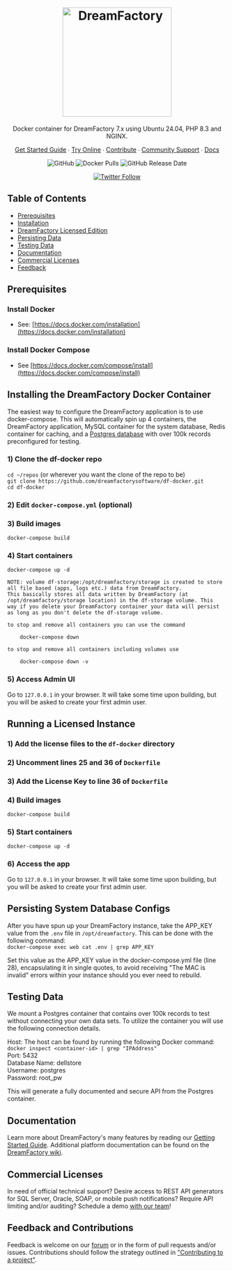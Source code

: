 <h1 align="center">
    <a href="https://dreamfactory.com/"><img src="https://raw.githubusercontent.com/dreamfactorysoftware/dreamfactory/master/readme/vertical-logo-fullcolor.png" alt="DreamFactory" width="250" /></a>
</h1>

<p align="center">
    Docker container for DreamFactory 7.x using Ubuntu 24.04, PHP 8.3 and NGINX.
</p>

<p align="center">
    <a href="http://guide.dreamfactory.com/">Get Started Guide</a> ∙ <a href="https://genie.dreamfactory.com">Try Online</a> ∙ <a href="https://github.com/dreamfactorysoftware/dreamfactory/blob/master/CONTRIBUTING.md">Contribute</a> ∙ <a href="http://community.dreamfactory.com/">Community Support</a> ∙ <a href="https://wiki.dreamfactory.com">Docs</a>
</p>

<p align="center">
    <img alt="GitHub" src="https://img.shields.io/github/license/dreamfactorysoftware/dreamfactory.svg?style=plastic">
    <img alt="Docker Pulls" src="https://img.shields.io/docker/pulls/dreamfactorysoftware/df-docker.svg?style=plastic">
    <img alt="GitHub Release Date" src="https://img.shields.io/github/release-date/dreamfactorysoftware/dreamfactory.svg?style=plastic">
</p>

<p align="center">
    <a href="https://twitter.com/dfsoftwareinc?lang=en"><img alt="Twitter Follow" src="https://img.shields.io/twitter/follow/dfsoftwareinc.svg?style=social"></a>
</p>

## Table of Contents

* <a href="#prerequisites">Prerequisites</a>
* <a href="#installation">Installation</a>
* <a href="#licensed">DreamFactory Licensed Edition</a>
* <a href="#persistent">Persisting Data</a>
* <a href="#testing">Testing Data</a>
* <a href="#documentation">Documentation</a>
* <a href="#commercial">Commercial Licenses</a>
* <a href="#feedback">Feedback</a>

<a name="prerequisites"></a>

## Prerequisites

### Install Docker
- See: [https://docs.docker.com/installation](https://docs.docker.com/installation)

### Install Docker Compose
- See [https://docs.docker.com/compose/install](https://docs.docker.com/compose/install)

<a name="installation"></a>
## Installing the DreamFactory Docker Container
The easiest way to configure the DreamFactory application is to use docker-compose. This will automatically spin up 4 containers, the DreamFactory application, MySQL container for the system database, Redis container for caching, and a <a href="#testing">Postgres database</a> with over 100k records preconfigured for testing.

### 1) Clone the df-docker repo
`cd ~/repos` (or wherever you want the clone of the repo to be)  
`git clone https://github.com/dreamfactorysoftware/df-docker.git`  
`cd df-docker`

### 2) Edit `docker-compose.yml` (optional)

### 3) Build images
`docker-compose build`

### 4) Start containers
`docker-compose up -d`

    NOTE: volume df-storage:/opt/dreamfactory/storage is created to store all file based (apps, logs etc.) data from DreamFactory.
    This basically stores all data written by DreamFactory (at /opt/dreamfactory/storage location) in the df-storage volume. This 
    way if you delete your DreamFactory container your data will persist as long as you don't delete the df-storage volume.
    
    to stop and remove all containers you can use the command 
    
        docker-compose down
    
    to stop and remove all containers including volumes use 
    
        docker-compose down -v

### 5) Access Admin UI
Go to `127.0.0.1` in your browser. It will take some time upon building, but you will be asked to create your first admin user.

<a name="licensed"></a>
## Running a Licensed Instance

### 1) Add the license files to the `df-docker` directory

### 2) Uncomment lines 25 and 36 of `Dockerfile`

### 3) Add the License Key to line 36 of `Dockerfile`

### 4) Build images
`docker-compose build`

### 5) Start containers
`docker-compose up -d`

### 6) Access the app
Go to `127.0.0.1` in your browser. It will take some time upon building, but you will be asked to create your first admin user.

<a name="persistent"></a>
## Persisting System Database Configs
After you have spun up your DreamFactory instance, take the APP_KEY value from the `.env` file in `/opt/dreamfactory`. This can be done with the following command:<br>
`docker-compose exec web cat .env | grep APP_KEY`

Set this value as the APP_KEY value in the docker-compose.yml file (line 28), encapsulating it in single quotes, to avoid receiving "The MAC is invalid" errors within your instance should you ever need to rebuild.

<a name="testing"></a>
## Testing Data
We mount a Postgres container that contains over 100k records to test without connecting your own data sets. To utilize the container you will use the following connection details.

Host: The host can be found by running the following Docker command: `docker inspect <container-id> | grep "IPAddress"`<br>
Port: 5432<br>
Database Name: dellstore<br>
Username: postgres<br>
Password: root_pw<br>

This will generate a fully documented and secure API from the Postgres container.

<a name="documentation"></a>
## Documentation

Learn more about DreamFactory's many features by reading our [Getting Started Guide](http://guide.dreamfactory.com/).
Additional platform documentation can be found on the [DreamFactory wiki](http://wiki.dreamfactory.com).

<a name="commercial"></a>
## Commercial Licenses

In need of official technical support? Desire access to REST API generators for SQL Server, Oracle, SOAP, or mobile
push notifications? Require API limiting and/or auditing? Schedule a demo [with our team](https://www.dreamfactory.com/demo/)!

<a name="feedback"></a>
## Feedback and Contributions

Feedback is welcome on our [forum](http://community.dreamfactory.com/) or in the form of pull requests and/or issues. Contributions should follow the strategy outlined in ["Contributing to a project"](http://help.github.com/articles/fork-a-repo#contributing-to-a-project).
